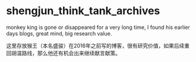 # shengjun_think_tank_archives
monkey king is gone or disappeared for a very long time, I found his earlier days blogs, great mind, big research value.



这里存放猴王（本名盛骏）在2016年之前写的博客，很有研究价值，如果后续重回胡温路线，那么他还有机会出来继续献言献策。
